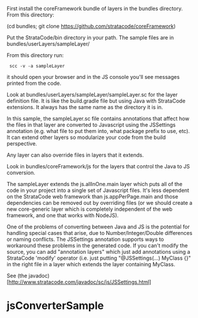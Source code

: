 
First install the coreFramework bundle of layers in the bundles directory. From this directory:

(cd bundles; git clone https://github.com/stratacode/coreFramework)

Put the StrataCode/bin directory in your path.  The sample files are in bundles/userLayers/sampleLayer/

From this directory run:

     scc -v -a sampleLayer

it should open your browser and in the JS console you'll see messages printed from the code.

Look at bundles/userLayers/sampleLayer/sampleLayer.sc for the layer definition file.  It is like the build.gradle file but using Java with StrataCode extensions.  It always has the same name as the directory it is in.

In this sample, the sampleLayer.sc file contains annotations that affect how the files in that layer are converted to Javascript using the JSSettings annotation (e.g. what file to put them into, what package prefix to use, etc).  It can extend other layers so modularize your code from the build perspective.

Any layer can also override files in layers that it extends. 

Look in bundles/coreFramework/js for the layers that control the Java to JS conversion.

The sampleLayer extends the js.allInOne.main layer which puts all of the code in your project into a single set of Javascript files.  It's less dependent on the StrataCode web framework than js.appPerPage.main and those dependencies can be removed out by overriding files (or we should create a new core-generic layer which is completely independent of the web framework, and one that works with NodeJS).

One of the problems of converting between Java and JS is the potential for handling special cases that arise, due to Number/Integer/Double differences or naming conflicts.  The JSSettings annotation supports ways to workaround these problems in the generated code.  If you can't modify the source, you can add "annotation layers" which just add annotations using a StrataCode 'modify' operator (i.e. just putting "@JSSettings(...) MyClass {}"  in the right file in a layer which extends the layer containing MyClass.

See (the javadoc)[http://www.stratacode.com/javadoc/sc/js/JSSettings.html]
# jsConverterSample
